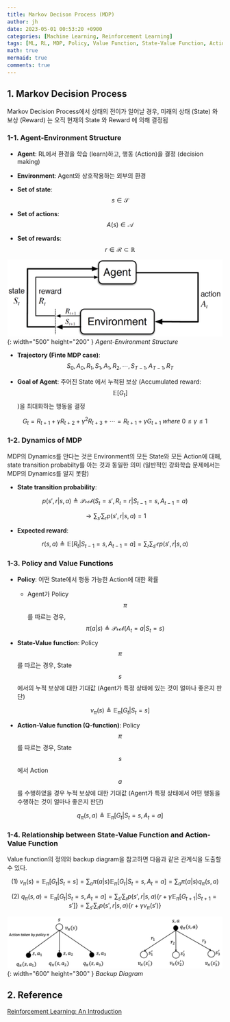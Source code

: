 ```yaml
---
title: Markov Decison Process (MDP)
author: jh
date: 2023-05-01 00:53:20 +0900
categories: [Machine Learning, Reinforcement Learning]
tags: [ML, RL, MDP, Policy, Value Function, State-Value Function, Action-Value Function, Q-function]
math: true
mermaid: true
comments: true
---
```


## 1. Markov Decision Process 

Markov Decision Process에서 상태의 전이가 일어날 경우, 미래의 상태 (State) 와 보상 (Reward) 는 오직 현재의 State 와 Reward 에 의해 결정됨

### 1-1. Agent-Environment Structure

- **Agent**: 
RL에서 환경을 학습 (learn)하고, 행동 (Action)을 결정 (decision making)

- **Environment**: 
Agent와 상호작용하는 외부의 환경

- **Set of state**: $$ s \in \mathcal{S} $$

- **Set of actions**: $$ A(s) \in \mathcal{A} $$

- **Set of rewards**: $$ r \in \mathcal{R} \subset \mathbb{R} $$

![agent-env-structure](/assets/img/posts/mdp/agent_env_structure.png){: width="500" height="200" }
_Agent-Environment Structure_

- **Trajectory (Finte MDP case)**: $$ S_0, A_0, R_1, S_1, A_1, R_2, \cdots, S_{T-1}, A_{T-1}, R_{T} $$

- **Goal of Agent**: 주어진 State 에서 누적된 보상 (Accumulated reward: $$ \mathbb{E}[G_t] $$ )을 최대화하는 행동을 결정

$$ G_t = R_{t+1} + \gamma R_{t+2} + \gamma^2 R_{t+3} + \cdots = R_{t+1} + \gamma G_{t+1} \ where \ 0 \leq \gamma \leq 1$$

### 1-2. Dynamics of MDP

MDP의 Dynamics를 안다는 것은 Environment의 모든 State와 모든 Action에 대해, state transition probabilty를 아는 것과 동일한 의미
(일반적인 강화학습 문제에서는 MDP의 Dynamics를 알지 못함)

- **State transition probability**: 

$$ p(s', r | s, a) \triangleq \mathcal{Prob}(S_t=s', R_t=r | S_{t-1}=s, A_{t-1}=a) $$

$$\rightarrow \sum_{s'}\sum_{r} p(s',r|s, a)=1 $$

- **Expected reward**:

$$ r(s, a) \triangleq \mathbb{E}[R_t | S_{t-1}=s, A_{t-1}=a] = \sum_{r}\sum_{s'} r p(s', r | s, a) $$

### 1-3. Policy and Value Functions

- **Policy**: 어떤 State에서 행동 가능한 Action에 대한 확률 

    + Agent가 Policy $$\pi$$를 따르는 경우, 
        $$ \pi(a|s) \triangleq \mathcal{Prob}(A_t=a|S_t=s) $$

- **State-Value function**: Policy $$\pi$$를 따르는 경우, State $$s$$ 에서의 누적 보상에 대한 기대값 (Agent가 특정 상태에 있는 것이 얼마나 좋은지 판단)

    $$v_{\pi}(s) \triangleq \mathbb{E}_{\pi}\left[G_t|S_t=s\right]$$

- **Action-Value function (Q-function)**: Policy $$\pi$$를 따르는 경우, State $$s$$에서 Action $$a$$를 수행하였을 경우 누적 보상에 대한 기대값 (Agent가 특정 상태에서 어떤 행동을 수행하는 것이 얼마나 좋은지 판단)

    $$q_{\pi}(s, a) \triangleq \mathbb{E}_{\pi}\left[G_t|S_t=s, A_t=a \right]$$

### 1-4. Relationship between State-Value Function and Action-Value Function

Value function의 정의와 backup diagram을 참고하면 다음과 같은 관계식을 도출할 수 있다.

$$ (1) \ v_{\pi}(s) = \mathbb{E}_{\pi}\left[G_t|S_t=s\right] = \sum_{a} \pi(a|s) \mathbb{E}_{\pi}\left[G_t|S_t=s, A_t=a \right] = \sum_{a} \pi(a|s)q_{\pi}(s, a)$$

$$ (2) \ q_{\pi}(s, a) = \mathbb{E}_{\pi}\left[G_t|S_t=s, A_t=a \right] = \sum_{s'}\sum_{r}p(s', r|s, a)\left\{ r + \gamma \mathbb{E}_{\pi} \left[ G_{t+1}| S_{t+1}=s' \right] \right\} = \sum_{s'}\sum_{r}p(s', r|s, a) \left\{ r + \gamma v_{\pi}(s') \right\}$$

![backup-diagram](/assets/img/posts/mdp/backup_diagram.png){: width="600" height="300" }
_Backup Diagram_

## 2. Reference
[Reinforcement Learning: An Introduction](https://web.stanford.edu/class/psych209/Readings/SuttonBartoIPRLBook2ndEd.pdf)